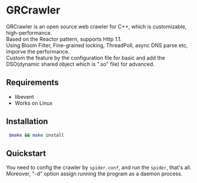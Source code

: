 # GRCrawler      
GRCrawler is an open source web crawler for C++, which is customizable, high-performance.     
Based on the Reactor pattern, supports Http 1.1.     
Using Bloom Filter, Fine-grained locking, ThreadPoll, async DNS parse etc, imporve the performance.   
Custom the feature by the configuration file for basic and add the DSO(dynamic shared object which is ".so" file) for advanced.



## Requirements   

- libevent    
- Works on Linux

## Installation      

```bash
 $make && make install
```

## Quickstart   

You need to config the crawler by `spider.conf`, and run the `spider`, that's all.   
Moreover, "-d" option assign running the program as a daemon process.
 





